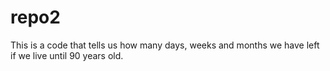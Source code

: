 # repo2
This is a code that tells us how many days, weeks and months we have left if we live until 90 years old.
